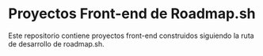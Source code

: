 <h1>Proyectos Front-end de Roadmap.sh</h1>
Este repositorio contiene proyectos front-end construidos siguiendo la ruta de desarrollo de roadmap.sh.
